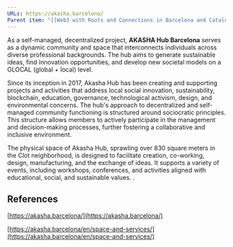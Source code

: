 ```yaml
---
URLs: https://akasha.barcelona/
Parent item: "[[Web3 with Roots and Connections in Barcelona and Catalonia]]"
---
```

As a self-managed, decentralized project, **AKASHA Hub Barcelona** serves as a dynamic community and space that interconnects individuals across diverse professional backgrounds. The hub aims to generate sustainable ideas, find innovation opportunities, and develop new societal models on a GLOCAL (global + local) level.

Since its inception in 2017, Akasha Hub has been creating and supporting projects and activities that address local social innovation, sustainability, blockchain, education, governance, technological activism, design, and environmental concerns. The hub's approach to decentralized and self-managed community functioning is structured around sociocratic principles. This structure allows members to actively participate in the management and decision-making processes, further fostering a collaborative and inclusive environment.

The physical space of Akasha Hub, sprawling over 830 square meters in the Clot neighborhood, is designed to facilitate creation, co-working, design, manufacturing, and the exchange of ideas. It supports a variety of events, including workshops, conferences, and activities aligned with educational, social, and sustainable values. .

## References

[https://akasha.barcelona/](https://akasha.barcelona/)

[https://akasha.barcelona/en/space-and-services/](https://akasha.barcelona/en/space-and-services/)